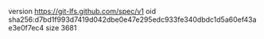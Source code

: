 version https://git-lfs.github.com/spec/v1
oid sha256:d7bd1f993d7419d042dbe0e47e295edc933fe340dbdc1d5a60ef43ae3e0f7ec4
size 3681
